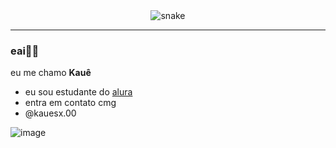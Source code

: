 <!--- snake --->
<div align="center">
  <img src="https://github.com/1999AZZAR/blob/main/resources/img/grid-snake.svg"
    alt="snake" /></a>
</div>

---
### eai🤙🏻

eu me chamo **Kauê**

- eu sou estudante do [alura](www.alura.com.br)
- entra em contato cmg
- @kauesx.00

![image](https://media1.tenor.com/m/UmWmiibzlZMAAAAC/pixel-rain.gif)
